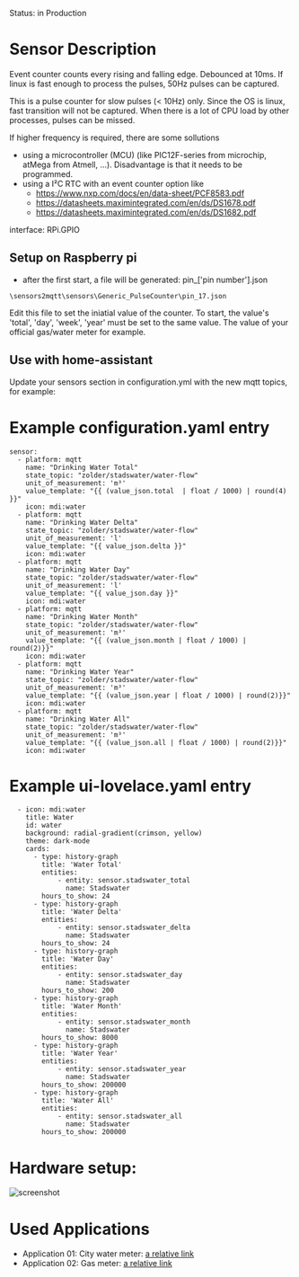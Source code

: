 Status: in Production

# Sensor Description
Event counter counts every rising and falling edge.  Debounced at 10ms.  If linux is fast enough to process the pulses, 50Hz pulses can be captured.
 
This is a pulse counter for slow pulses (< 10Hz) only. Since the OS is linux, fast transition will not be captured.  When there is a lot of CPU load by other processes, pulses can be missed.

If higher frequency is required, there are some sollutions
  - using a microcontroller (MCU) (like PIC12F-series from microchip, atMega from Atmell, ...). Disadvantage is that it needs to be programmed.
  - using a I²C RTC with an event counter option like 
    - https://www.nxp.com/docs/en/data-sheet/PCF8583.pdf
    - https://datasheets.maximintegrated.com/en/ds/DS1678.pdf 
    - https://datasheets.maximintegrated.com/en/ds/DS1682.pdf 


interface: RPi.GPIO

## Setup on Raspberry pi 
  - after the first start, a file will be generated: pin_['pin number'].json
  ```
  \sensors2mqtt\sensors\Generic_PulseCounter\pin_17.json
  ```
  Edit this file to set the iniatial value of the counter.
  To start, the value's 'total', 'day', 'week', 'year' must be set to the same value.  The value of your official gas/water meter for example.

## Use with home-assistant
Update your sensors section in configuration.yml with the new mqtt topics, for example:

# Example configuration.yaml entry
```
sensor:
  - platform: mqtt
    name: "Drinking Water Total"
    state_topic: "zolder/stadswater/water-flow"
    unit_of_measurement: 'm³'
    value_template: "{{ (value_json.total  | float / 1000) | round(4) }}"
    icon: mdi:water
  - platform: mqtt
    name: "Drinking Water Delta"
    state_topic: "zolder/stadswater/water-flow"
    unit_of_measurement: 'l'
    value_template: "{{ value_json.delta }}"
    icon: mdi:water
  - platform: mqtt
    name: "Drinking Water Day"
    state_topic: "zolder/stadswater/water-flow"
    unit_of_measurement: 'l'
    value_template: "{{ value_json.day }}"
    icon: mdi:water
  - platform: mqtt
    name: "Drinking Water Month"
    state_topic: "zolder/stadswater/water-flow"
    unit_of_measurement: 'm³'
    value_template: "{{ (value_json.month | float / 1000) | round(2)}}"
    icon: mdi:water
  - platform: mqtt
    name: "Drinking Water Year"
    state_topic: "zolder/stadswater/water-flow"
    unit_of_measurement: 'm³'
    value_template: "{{ (value_json.year | float / 1000) | round(2)}}"
    icon: mdi:water
  - platform: mqtt
    name: "Drinking Water All"
    state_topic: "zolder/stadswater/water-flow"
    unit_of_measurement: 'm³'
    value_template: "{{ (value_json.all | float / 1000) | round(2)}}"
    icon: mdi:water
``` 
# Example ui-lovelace.yaml entry
``` 
  - icon: mdi:water
    title: Water
    id: water
    background: radial-gradient(crimson, yellow)
    theme: dark-mode
    cards:
      - type: history-graph
        title: 'Water Total'
        entities:
            - entity: sensor.stadswater_total
              name: Stadswater              
        hours_to_show: 24
      - type: history-graph
        title: 'Water Delta'
        entities:
            - entity: sensor.stadswater_delta
              name: Stadswater              
        hours_to_show: 24
      - type: history-graph
        title: 'Water Day'
        entities:
            - entity: sensor.stadswater_day
              name: Stadswater              
        hours_to_show: 200
      - type: history-graph
        title: 'Water Month'
        entities:
            - entity: sensor.stadswater_month
              name: Stadswater              
        hours_to_show: 8000
      - type: history-graph
        title: 'Water Year'
        entities:
            - entity: sensor.stadswater_year
              name: Stadswater              
        hours_to_show: 200000
      - type: history-graph
        title: 'Water All'
        entities:
            - entity: sensor.stadswater_all
              name: Stadswater              
        hours_to_show: 200000

``` 

# Hardware setup:
![screenshot](../../docs/images/hw.png?raw=true)

# Used Applications
 - Application 01: City water meter: [a relative link](App_01_Water_Meter/README.md)
 - Application 02: Gas meter: [a relative link](App_02_Gas_Meter/README.md)
